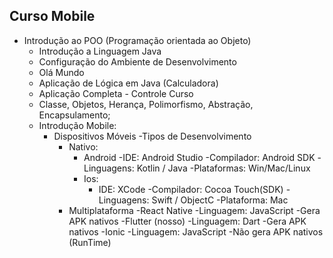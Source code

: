 ## Curso Mobile
- Introdução ao POO (Programação orientada ao Objeto)
    - Introdução a Linguagem Java
    - Configuração do Ambiente de Desenvolvimento
    - Olá Mundo
    - Aplicação de Lógica em Java (Calculadora)
    - Aplicação Completa - Controle Curso
    - Classe, Objetos, Herança, Polimorfismo, Abstração, Encapsulamento;
    - Introdução Mobile:
        - Dispositivos Móveis
        -Tipos de Desenvolvimento
            - Nativo:
                - Android 
                    -IDE: Android Studio
                    -Compilador: Android SDK
                    -Linguagens: Kotlin / Java
                    -Plataformas: Win/Mac/Linux
                - Ios:
                    - IDE: XCode
                    -Compilador: Cocoa Touch(SDK)
                    -Linguagens: Swift / ObjectC
                    -Plataforma: Mac                                                                                                              
            - Multiplataforma
                -React Native
                   -Linguagem: JavaScript
                   -Gera APK nativos
                -Flutter (nosso)
                    -Linguagem: Dart
                    -Gera APK nativos
                -Ionic
                    -Linguagem: JavaScript
                    -Não gera APK nativos
                    (RunTime)